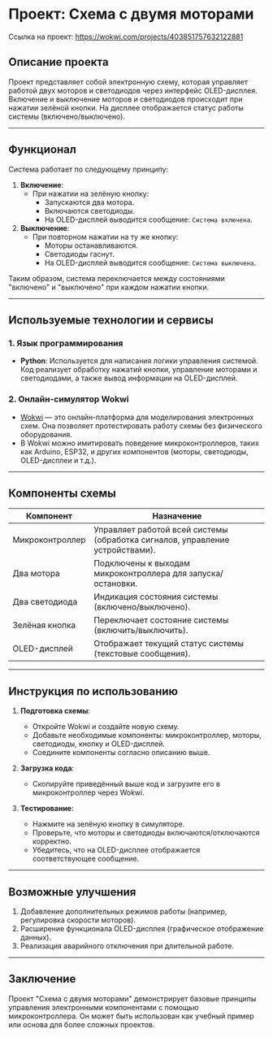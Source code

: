 # Проект: Схема с двумя моторами

Ссылка на проект: https://wokwi.com/projects/403851757632122881

## Описание проекта
Проект представляет собой электронную схему, которая управляет работой двух моторов и светодиодов через интерфейс OLED-дисплея. Включение и выключение моторов и светодиодов происходит при нажатии зелёной кнопки. На дисплее отображается статус работы системы (включено/выключено).

---

## Функционал
Система работает по следующему принципу:
1. **Включение**:
   - При нажатии на зелёную кнопку:
     - Запускаются два мотора.
     - Включаются светодиоды.
     - На OLED-дисплей выводится сообщение: `Система включена`.
2. **Выключение**:
   - При повторном нажатии на ту же кнопку:
     - Моторы останавливаются.
     - Светодиоды гаснут.
     - На OLED-дисплей выводится сообщение: `Система выключена`.

Таким образом, система переключается между состояниями "включено" и "выключено" при каждом нажатии кнопки.

---

## Используемые технологии и сервисы

### 1. **Язык программирования**
   - **Python**: Используется для написания логики управления системой. Код реализует обработку нажатий кнопки, управление моторами и светодиодами, а также вывод информации на OLED-дисплей.

### 2. **Онлайн-симулятор Wokwi**
   - [Wokwi](https://wokwi.com) — это онлайн-платформа для моделирования электронных схем. Она позволяет протестировать работу схемы без физического оборудования.
   - В Wokwi можно имитировать поведение микроконтроллеров, таких как Arduino, ESP32, и других компонентов (моторы, светодиоды, OLED-дисплеи и т.д.).

---

## Компоненты схемы

| Компонент          | Назначение                                                                 |
|--------------------|---------------------------------------------------------------------------|
| Микроконтроллер    | Управляет работой всей системы (обработка сигналов, управление устройствами). |
| Два мотора         | Подключены к выходам микроконтроллера для запуска/остановки.               |
| Два светодиода     | Индикация состояния системы (включено/выключено).                          |
| Зелёная кнопка     | Переключает состояние системы (включить/выключить).                        |
| OLED-дисплей       | Отображает текущий статус системы (текстовые сообщения).                   |

---


## Инструкция по использованию

1. **Подготовка схемы**:
   - Откройте Wokwi и создайте новую схему.
   - Добавьте необходимые компоненты: микроконтроллер, моторы, светодиоды, кнопку и OLED-дисплей.
   - Соедините компоненты согласно описанию выше.

2. **Загрузка кода**:
   - Скопируйте приведённый выше код и загрузите его в микроконтроллер через Wokwi.

3. **Тестирование**:
   - Нажмите на зелёную кнопку в симуляторе.
   - Проверьте, что моторы и светодиоды включаются/отключаются корректно.
   - Убедитесь, что на OLED-дисплее отображается соответствующее сообщение.

---

## Возможные улучшения
1. Добавление дополнительных режимов работы (например, регулировка скорости моторов).
2. Расширение функционала OLED-дисплея (графическое отображение данных).
3. Реализация аварийного отключения при длительной работе.

---

## Заключение
Проект "Схема с двумя моторами" демонстрирует базовые принципы управления электронными компонентами с помощью микроконтроллера. Он может быть использован как учебный пример или основа для более сложных проектов.
